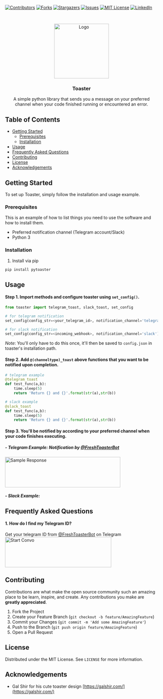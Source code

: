 <!-- PROJECT SHIELDS -->
<!--
*** I'm using markdown "reference style" links for readability.
*** Reference links are enclosed in brackets [ ] instead of parentheses ( ).
*** See the bottom of this document for the declaration of the reference variables
*** for contributors-url, forks-url, etc. This is an optional, concise syntax you may use.
*** https://www.markdownguide.org/basic-syntax/#reference-style-links
-->
[![Contributors][contributors-shield]][contributors-url]
[![Forks][forks-shield]][forks-url]
[![Stargazers][stars-shield]][stars-url]
[![Issues][issues-shield]][issues-url]
[![MIT License][license-shield]][license-url]
[![LinkedIn][linkedin-shield]][linkedin-url]



<!-- PROJECT LOGO -->
<br />
<p align="center">
  <a href="https://github.com/zhunhung/toaster">
    <img src="https://raw.githubusercontent.com/zhunhung/toaster/master/images/toaster_image.jpg" alt="Logo" width="180" height="180">
  </a>

  <h3 align="center">Toaster</h3>

  <p align="center">
    A simple python library that sends you a message on your preferred channel when your code finished running or encountered an error.
    <br />
  </p>
</p>



<!-- TABLE OF CONTENTS -->
## Table of Contents


* [Getting Started](#getting-started)
  * [Prerequisites](#prerequisites)
  * [Installation](#installation)
* [Usage](#usage)
* [Frequently Asked Questions](#frequently-asked-questions)
* [Contributing](#contributing)
* [License](#license)
* [Acknowledgements](#acknowledgements)


<!-- GETTING STARTED -->
## Getting Started

To set up Toaster, simply follow the installation and usage example.

### Prerequisites

This is an example of how to list things you need to use the software and how to install them.
* Preferred notification channel (Telegram account/Slack)
* Python 3

### Installation
 
1. Install via pip
```sh
pip install pytoaster
```


<!-- USAGE EXAMPLES -->
## Usage

#### Step 1. Import methods and configure toaster using `set_config()`.
```python
from toaster import telegram_toast, slack_toast, set_config

# for telegram notification
set_config(config_str=<your_telegram_id>, notification_channel='telegram')

# for slack notification
set_config(config_str=<incoming_webhook>, notification_channel='slack')
```  
*Note*: You'll only have to do this once, it'll then be saved to `config.json` in toaster's installation path.

#### Step 2. Add `@(channeltype)_toast` above functions that you want to be notified upon completion.
```python
# telegram example
@telegram_toast
def test_func(a,b):
    time.sleep(5)
    return 'Return {} and {}'.format(str(a),str(b))

# slack example
@slack_toast
def test_func(a,b):
    time.sleep(5)
    return 'Return {} and {}'.format(str(a),str(b))
```

#### Step 3. You'll be notified by according to your preferred channel when your code finishes executing.  
##### - Telegram Example: Notification by [@FreshToasterBot](http://t.me/freshtoasterbot)
<img src="https://raw.githubusercontent.com/zhunhung/toaster/master/images/sample_response.jpg" alt="Sample Response" width="380" height="100">

##### - Slack Example:

<!-- FAQ -->
## Frequently Asked Questions

#### 1. How do I find my Telegram ID?  
Get your telegram ID from [@FreshToasterBot](http://t.me/freshtoasterbot) on Telegram  
<img src="https://raw.githubusercontent.com/zhunhung/toaster/master/images/start_convo.jpg" alt="Start Convo" width="350" height="100">


<!-- CONTRIBUTING -->
## Contributing

Contributions are what make the open source community such an amazing place to be learn, inspire, and create. Any contributions you make are **greatly appreciated**.

1. Fork the Project
2. Create your Feature Branch (`git checkout -b feature/AmazingFeature`)
3. Commit your Changes (`git commit -m 'Add some AmazingFeature'`)
4. Push to the Branch (`git push origin feature/AmazingFeature`)
5. Open a Pull Request



<!-- LICENSE -->
## License

Distributed under the MIT License. See `LICENSE` for more information.

<!-- ACKNOWLEDGEMENTS -->
## Acknowledgements

* Gal Shir for his cute toaster design [https://galshir.com/](https://galshir.com/)


<!-- MARKDOWN LINKS & IMAGES -->
<!-- https://www.markdownguide.org/basic-syntax/#reference-style-links -->
[contributors-shield]: https://img.shields.io/github/contributors/zhunhung/toaster.svg?style=flat-square
[contributors-url]: https://github.com/zhunhung/toaster/graphs/contributors
[forks-shield]: https://img.shields.io/github/forks/zhunhung/toaster.svg?style=flat-square
[forks-url]: https://github.com/zhunhung/toaster/network/members
[stars-shield]: https://img.shields.io/github/stars/zhunhung/toaster.svg?style=flat-square
[stars-url]: https://github.com/zhunhung/toaster/stargazers
[issues-shield]: https://img.shields.io/github/issues/zhunhung/toaster.svg?style=flat-square
[issues-url]: https://github.com/zhunhung/toaster/issues
[license-shield]: https://img.shields.io/github/license/zhunhung/toaster.svg?style=flat-square
[license-url]: https://github.com/zhunhung/toaster/blob/master/LICENSE.txt
[linkedin-shield]: https://img.shields.io/badge/-LinkedIn-black.svg?style=flat-square&logo=linkedin&colorB=555
[linkedin-url]: https://www.linkedin.com/in/zhunhung/
[product-screenshot]: https://github.com/zhunhung/toaster/blob/master/images/toaster_image.jpg
